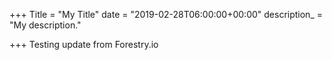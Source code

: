 +++
Title = "My Title"
date = "2019-02-28T06:00:00+00:00"
description_ = "My description."

+++
Testing update from Forestry.io